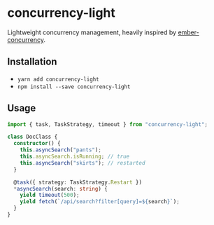 # concurrency-light

Lightweight concurrency management, heavily inspired by [ember-concurrency](https://github.com/machty/ember-concurrency).

## Installation

- `yarn add concurrency-light`
- `npm install --save concurrency-light`

## Usage

```typescript
import { task, TaskStrategy, timeout } from "concurrency-light";

class DocClass {
  constructor() {
    this.asyncSearch("pants");
    this.asyncSearch.isRunning; // true
    this.asyncSearch("skirts"); // restarted
  }

  @task({ strategy: TaskStrategy.Restart })
  *asyncSearch(search: string) {
    yield timeout(500);
    yield fetch(`/api/search?filter[query]=${search}`);
  }
}
```
